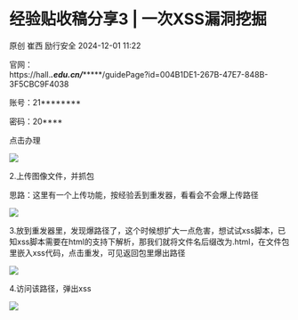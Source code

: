 #  经验贴收稿分享3 | 一次XSS漏洞挖掘   
原创 崔西  励行安全   2024-12-01 11:22  
  
官网：  
https://hall.***.edu.cn/********/guidePage?id=004B1DE1-267B-47E7-848B-3F5CBC9F4038  
  
账号：21********  
  
密码：20****  
  
点击办理  
  
![](https://mmbiz.qpic.cn/mmbiz_png/UN9bb0CZZJOsSxr5TNibsiaxGx7hgictnBK4eW2DGh3fwFzIia9rkVxmbhMls9V8iazjjeYDgsosLe9V5d4e9f0jibSA/640?wx_fmt=png&from=appmsg "")  
  
2.上传图像文件，并抓包  
  
思路：这里有一个上传功能，按经验丢到重发器，看看会不会爆上传路径  
  
![](https://mmbiz.qpic.cn/mmbiz_png/UN9bb0CZZJOsSxr5TNibsiaxGx7hgictnBK1qjY6xOibUQGzaIBYb7K5Hv3XrWf0nyZ5jw8P580mRZKnFVxMreKAPA/640?wx_fmt=png&from=appmsg "")  
  
3.放到重发器里，发现爆路径了，这个时候想扩大一点危害，想试试xss脚本，已知xss脚本需要在html的支持下解析，那我们就将文件名后缀改为.html，在文件包里嵌入xss代码，点击重发，可见返回包里爆出路径  
  
![](https://mmbiz.qpic.cn/mmbiz_png/UN9bb0CZZJOsSxr5TNibsiaxGx7hgictnBKBOS7bO8czic5Eq98NM4qSCOUhOX0RRsWqJU2GyQBQ9ticdrsaGobypfw/640?wx_fmt=png&from=appmsg "")  
  
4.访问该路径，弹出xss  
  
![](https://mmbiz.qpic.cn/mmbiz_png/UN9bb0CZZJOsSxr5TNibsiaxGx7hgictnBKdzichTf6rxbjY9SctFEN4kFYarnJwZgxTWHF9H0zIC2AZAOBepicyZtg/640?wx_fmt=png&from=appmsg "")  
  
  
